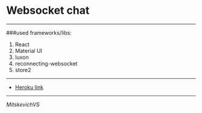# Websocket chat

----


###used frameworks/libs:
1. React
2. Material UI
3. luxon
4. reconnecting-websocket
5. store2

----

* [Heroku link](https://testwschat.herokuapp.com/)

----

*MitskevichVS*

